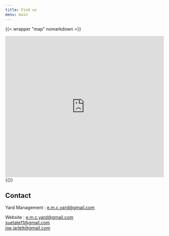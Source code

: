 ```yaml
---
title: Find us
menu: main
---
```


{{< wrapper "map" nomarkdown >}}
<iframe src="https://www.google.com/maps/embed?pb=!1m18!1m12!1m3!1d2485.0938628399313!2d-2.5780627340078124!3d51.474791379629885!2m3!1f0!2f0!3f0!3m2!1i1024!2i768!4f13.1!3m3!1m2!1s0x48718e17a7f58a79%3A0xc22377362f98114c!2sThe%20Yard%2C%20Bristol%20BS2%209YR!5e0!3m2!1sen!2suk!4v1627339465262!5m2!1sen!2suk" width="100%" height="450" style="border:0;" allowfullscreen="" loading="lazy"></iframe>
{{</wrapper>}}

## Contact
Yard Management
: [e.m.c.yard@gmail.com](mailto:e.m.c.yard@gmail.com)  

Website
: [e.m.c.yard@gmail.com](mailto:e.m.c.yard@gmail.com)  
  [suetate11@gmail.com](mailto:suetate11@gmail.com)  
  [joe.jarlett@gmail.com](mailto:joe.jarlett@gmail.com)
